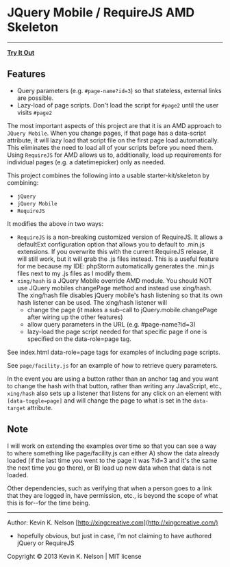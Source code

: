 JQuery Mobile / RequireJS AMD Skeleton
===============

----------
[**Try It Out**](https://rawgithub.com/kevinknelson/mobile-skeleton/master/index.html)

## Features
* Query parameters (e.g. `#page-name?id=3`) so that stateless, external links are possible.
* Lazy-load of page scripts.  Don't load the script for `#page2` until the user visits `#page2`

The most important aspects of this project are that it is an AMD approach to `JQuery Mobile`.  When you change pages, if that page has a data-script attribute, it will lazy load that script file on the first page load automatically.  This eliminates the need to load all of your scripts before you need them.  Using `RequireJS` for AMD allows us to, additionally, load up requirements for individual pages (e.g. a datetimepicker) only as needed.

This project combines the following into a usable starter-kit/skeleton by combining:

* `jQuery`
* `jQuery Mobile`
* `RequireJS`

It modifies the above in two ways:

* `RequireJS` is a non-breaking customized version of RequireJS.  It allows a defaultExt configuration option that allows you to default to .min.js extensions.  If you overwrite this with the current RequireJS release, it will still work, but it will grab the .js files instead.  This is a useful feature for me because my IDE: phpStorm automatically generates the .min.js files next to my .js files as I modify them.
* `xing/hash` is a JQuery Mobile override AMD module.  You should NOT use JQuery mobiles changePage method and instead use xing/hash.  The xing/hash file disables jQuery mobile's hash listening so that its own hash listener can be used.  The xing/hash listener will
  * change the page (it makes a sub-call to jQuery.mobile.changePage after wiring up the other features)
  * allow query parameters in the URL (e.g. #page-name?id=3)
  * lazy-load the page script needed for that specific page if one is specified on the data-role=page tag.

See index.html data-role=page tags for examples of including page scripts.

See `page/facility.js` for an example of how to retrieve query parameters.

In the event you are using a button rather than an anchor tag and you want to change the hash with that button, rather than writing any JavaScript, etc., `xing/hash` also sets up a listener that listens for any click on an element with `[data-toggle=page]` and will change the page to what is set in the `data-target` attribute.

## Note

I will work on extending the examples over time so that you can see a way to where something like page/facility.js can either A) show the data already loaded (if the last time you went to the page it was ?id=3 and it's the same the next time you go there), or B) load up new data when that data is not loaded.

Other dependencies, such as verifying that when a person goes to a link that they are logged in, have permission, etc., is beyond the scope of what this is for--for the time being.

* * *

Author: Kevin K. Nelson [http://xingcreative.com](http://xingcreative.com/)

* hopefully obvious, but just in case, I'm not claiming to have authored jQuery or RequireJS

Copyright © 2013 Kevin K. Nelson | MIT license
